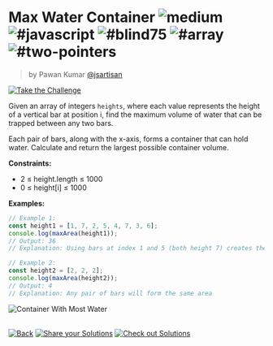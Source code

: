 <!--info-header-start--><h1>Max Water Container <img src="https://img.shields.io/badge/-medium-d9901a" alt="medium"/> <img src="https://img.shields.io/badge/-%23javascript-999" alt="#javascript"/> <img src="https://img.shields.io/badge/-%23blind75-999" alt="#blind75"/> <img src="https://img.shields.io/badge/-%23array-999" alt="#array"/> <img src="https://img.shields.io/badge/-%23two--pointers-999" alt="#two-pointers"/></h1><blockquote><p>by Pawan Kumar <a href="https://github.com/jsartisan" target="_blank">@jsartisan</a></p></blockquote><p><a href="https://frontend-challenges.com/challenges/207-max-water-container" target="_blank"><img src="https://img.shields.io/badge/-Take%20the%20Challenge-0d99ff?logo=javascript&logoColor=white" alt="Take the Challenge"/></a> </p><!--info-header-end-->

Given an array of integers `heights`, where each value represents the height of a vertical bar at position i, find the maximum volume of water that can be trapped between any two bars.

Each pair of bars, along with the x-axis, forms a container that can hold water. Calculate and return the largest possible container volume.

**Constraints:**
- 2 ≤ height.length ≤ 1000
- 0 ≤ height[i] ≤ 1000

**Examples:**

```typescript
// Example 1:
const height1 = [1, 7, 2, 5, 4, 7, 3, 6];
console.log(maxArea(height1));
// Output: 36
// Explanation: Using bars at index 1 and 5 (both height 7) creates the largest container

// Example 2:
const height2 = [2, 2, 2];
console.log(maxArea(height2));
// Output: 4
// Explanation: Any pair of bars will form the same area
```

![Container With Most Water](https://s3-lc-upload.s3.amazonaws.com/uploads/2018/07/17/question_11.jpg)


<!--info-footer-start--><br><a href="../../README.md" target="_blank"><img src="https://img.shields.io/badge/-Back-grey" alt="Back"/></a> <a href="https://github.com/jsartisan/frontend-challenges/issues/new?template=answer.md&labels=answer,207,undefined&title=207%20-%20Max%20Water%20Container%20-%20undefined&body=" target="_blank"><img src="https://img.shields.io/badge/-Share%20your%20Solutions-teal" alt="Share your Solutions"/></a> <a href="https://github.com/jsartisan/frontend-challenges/issues?q=label%3A207+label%3Aanswer+sort%3Areactions-%2B1-desc" target="_blank"><img src="https://img.shields.io/badge/-Check%20out%20Solutions-de5a77?logo=awesome-lists&logoColor=white" alt="Check out Solutions"/></a> <!--info-footer-end-->